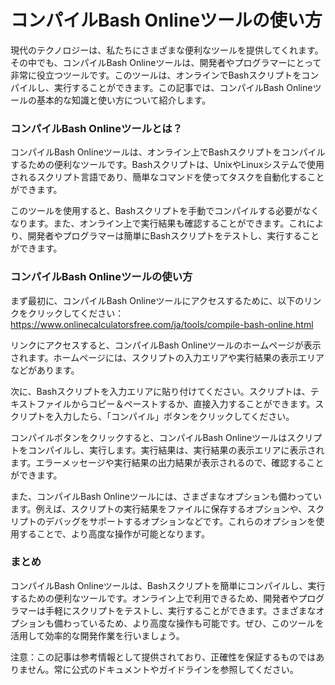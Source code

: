 コンパイルBash Onlineツールの使い方
=======================

現代のテクノロジーは、私たちにさまざまな便利なツールを提供してくれます。その中でも、コンパイルBash Onlineツールは、開発者やプログラマーにとって非常に役立つツールです。このツールは、オンラインでBashスクリプトをコンパイルし、実行することができます。この記事では、コンパイルBash Onlineツールの基本的な知識と使い方について紹介します。

### コンパイルBash Onlineツールとは？

コンパイルBash Onlineツールは、オンライン上でBashスクリプトをコンパイルするための便利なツールです。Bashスクリプトは、UnixやLinuxシステムで使用されるスクリプト言語であり、簡単なコマンドを使ってタスクを自動化することができます。

このツールを使用すると、Bashスクリプトを手動でコンパイルする必要がなくなります。また、オンライン上で実行結果も確認することができます。これにより、開発者やプログラマーは簡単にBashスクリプトをテストし、実行することができます。

### コンパイルBash Onlineツールの使い方

まず最初に、コンパイルBash Onlineツールにアクセスするために、以下のリンクをクリックしてください：<https://www.onlinecalculatorsfree.com/ja/tools/compile-bash-online.html>

リンクにアクセスすると、コンパイルBash Onlineツールのホームページが表示されます。ホームページには、スクリプトの入力エリアや実行結果の表示エリアなどがあります。

次に、Bashスクリプトを入力エリアに貼り付けてください。スクリプトは、テキストファイルからコピー＆ペーストするか、直接入力することができます。スクリプトを入力したら、「コンパイル」ボタンをクリックしてください。

コンパイルボタンをクリックすると、コンパイルBash Onlineツールはスクリプトをコンパイルし、実行します。実行結果は、実行結果の表示エリアに表示されます。エラーメッセージや実行結果の出力結果が表示されるので、確認することができます。

また、コンパイルBash Onlineツールには、さまざまなオプションも備わっています。例えば、スクリプトの実行結果をファイルに保存するオプションや、スクリプトのデバッグをサポートするオプションなどです。これらのオプションを使用することで、より高度な操作が可能となります。

### まとめ

コンパイルBash Onlineツールは、Bashスクリプトを簡単にコンパイルし、実行するための便利なツールです。オンライン上で利用できるため、開発者やプログラマーは手軽にスクリプトをテストし、実行することができます。さまざまなオプションも備わっているため、より高度な操作も可能です。ぜひ、このツールを活用して効率的な開発作業を行いましょう。

注意：この記事は参考情報として提供されており、正確性を保証するものではありません。常に公式のドキュメントやガイドラインを参照してください。